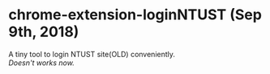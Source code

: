 # chrome-extension-loginNTUST (Sep 9th, 2018)
A tiny tool to login NTUST site(OLD) conveniently.  
*Doesn't works now.*

